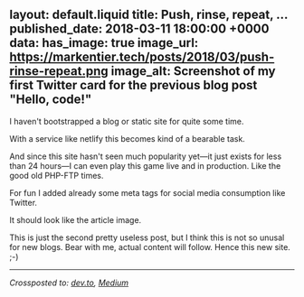 layout: default.liquid
title: Push, rinse, repeat, …
published_date: 2018-03-11 18:00:00 +0000
data:
  has_image: true
  image_url: https://markentier.tech/posts/2018/03/push-rinse-repeat.png
  image_alt: Screenshot of my first Twitter card for the previous blog post "Hello, code!"
---
I haven't bootstrapped a blog or static site for quite some time.

With a service like netlify this becomes kind of a bearable task.

And since this site hasn't seen much popularity yet—it just exists for less than 24 hours—I can even play this game live and in production.
Like the good old PHP-FTP times.

For fun I added already some meta tags for social media consumption like Twitter.

It should look like the article image.

This is just the second pretty useless post, but I think this is not so unusal for new blogs.
Bear with me, actual content will follow. Hence this new site. ;-)

-----

_Crossposted to: [dev.to](https://dev.to/asaaki/push-rinse-repeat---16jo), [Medium](https://medium.com/markentier-tech/push-rinse-repeat-1e277fa35942)_
